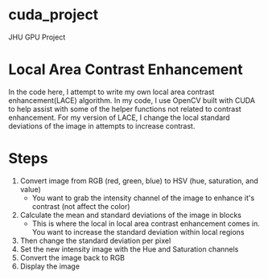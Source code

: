 # cuda_project
JHU GPU Project

# Local Area Contrast Enhancement
In the code here, I attempt to write my own local area contrast enhancement(LACE) algorithm. In my code, I use OpenCV built with CUDA to help assist with some of the helper functions not related to contrast enhancement. For my version of LACE, I change the local standard deviations of the image in attempts to increase contrast. 

# Steps
1) Convert image from RGB (red, green, blue) to HSV (hue, saturation, and value)
    - You want to grab the intensity channel of the image to enhance it's contrast (not affect the color)
2) Calculate the mean and standard deviations of the image in blocks
    - This is where the local in local area contrast enhancement comes in. You want to increase the standard deviation within local regions
3) Then change the standard deviation per pixel
4) Set the new intensity image with the Hue and Saturation channels
5) Convert the image back to RGB
6) Display the image
